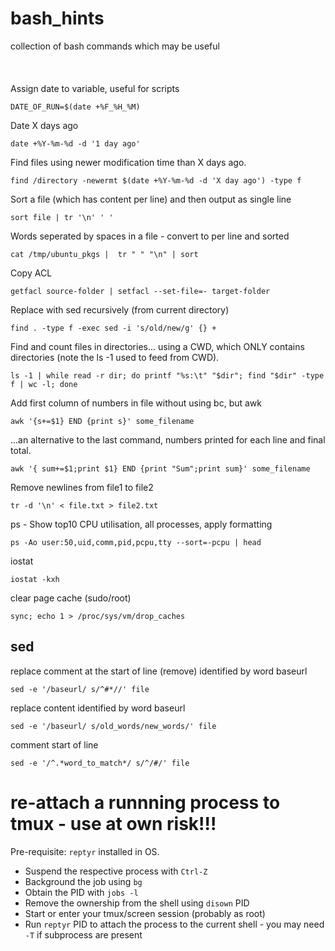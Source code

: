 # bash_hints
collection of bash commands which may be useful
<br>
<br>
<br>
<br>
Assign date to variable, useful for scripts

``DATE_OF_RUN=$(date +%F_%H_%M)``

Date X days ago

``date +%Y-%m-%d -d '1 day ago'``

Find files using newer modification time than X days ago.

``find /directory -newermt $(date +%Y-%m-%d -d 'X day ago') -type f``


Sort a file (which has content per line) and then output as single line

```sort file | tr '\n' ' '```

Words seperated by spaces in a file - convert to per line and sorted

```cat /tmp/ubuntu_pkgs |  tr " " "\n" | sort```

Copy ACL

```getfacl source-folder | setfacl --set-file=- target-folder```

Replace with sed recursively (from current directory)

```find . -type f -exec sed -i 's/old/new/g' {} +```

Find and count files in directories... using a CWD, which ONLY contains directories (note the ls -1 used to feed from CWD).

```ls -1 | while read -r dir; do printf "%s:\t" "$dir"; find "$dir" -type f | wc -l; done```

Add first column of numbers in file without using bc, but awk

```awk '{s+=$1} END {print s}' some_filename```

...an alternative to the last command, numbers printed for each line and final total.

```awk '{ sum+=$1;print $1} END {print "Sum";print sum}' some_filename```

Remove newlines from file1 to file2

``tr -d '\n' < file.txt > file2.txt``


ps - Show top10 CPU utilisation, all processes, apply formatting

``ps -Ao user:50,uid,comm,pid,pcpu,tty --sort=-pcpu | head ``

iostat

``iostat -kxh``

clear page cache (sudo/root)

``sync; echo 1 > /proc/sys/vm/drop_caches``



<h2>sed</h2>

replace comment at the start of line (remove) identified by word baseurl

``sed -e '/baseurl/ s/^#*//' file``

replace content identified by word baseurl

``sed -e '/baseurl/ s/old_words/new_words/' file``

comment start of line

``sed -e '/^.*word_to_match*/ s/^/#/' file``



<h1>re-attach a runnning process to tmux - use at own risk!!!</h1>

Pre-requisite: ``reptyr`` installed in OS.

- Suspend the respective process with ``Ctrl-Z``
- Background the job using ``bg``
- Obtain the PID with ``jobs -l``
- Remove the ownership from the shell using ``disown`` PID
- Start or enter your tmux/screen session (probably as root)
- Run ``reptyr`` PID to attach the process to the current shell - you may need ``-T`` if subprocess are present






